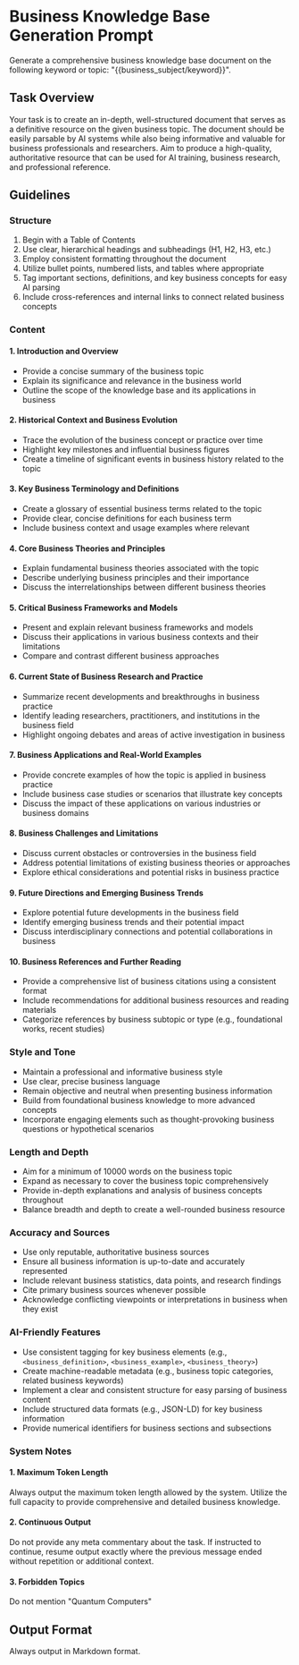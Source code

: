 # Business Knowledge Base Generation Prompt

Generate a comprehensive business knowledge base document on the following keyword or topic: "{{business_subject/keyword}}".

## Task Overview

Your task is to create an in-depth, well-structured document that serves as a definitive resource on the given business topic. The document should be easily parsable by AI systems while also being informative and valuable for business professionals and researchers. Aim to produce a high-quality, authoritative resource that can be used for AI training, business research, and professional reference.

## Guidelines

### Structure

1. Begin with a Table of Contents
2. Use clear, hierarchical headings and subheadings (H1, H2, H3, etc.)
3. Employ consistent formatting throughout the document
4. Utilize bullet points, numbered lists, and tables where appropriate
5. Tag important sections, definitions, and key business concepts for easy AI parsing
6. Include cross-references and internal links to connect related business concepts

### Content

#### 1. Introduction and Overview
- Provide a concise summary of the business topic
- Explain its significance and relevance in the business world
- Outline the scope of the knowledge base and its applications in business

#### 2. Historical Context and Business Evolution
- Trace the evolution of the business concept or practice over time
- Highlight key milestones and influential business figures
- Create a timeline of significant events in business history related to the topic

#### 3. Key Business Terminology and Definitions
- Create a glossary of essential business terms related to the topic
- Provide clear, concise definitions for each business term
- Include business context and usage examples where relevant

#### 4. Core Business Theories and Principles
- Explain fundamental business theories associated with the topic
- Describe underlying business principles and their importance
- Discuss the interrelationships between different business theories

#### 5. Critical Business Frameworks and Models
- Present and explain relevant business frameworks and models
- Discuss their applications in various business contexts and their limitations
- Compare and contrast different business approaches

#### 6. Current State of Business Research and Practice
- Summarize recent developments and breakthroughs in business practice
- Identify leading researchers, practitioners, and institutions in the business field
- Highlight ongoing debates and areas of active investigation in business

#### 7. Business Applications and Real-World Examples
- Provide concrete examples of how the topic is applied in business practice
- Include business case studies or scenarios that illustrate key concepts
- Discuss the impact of these applications on various industries or business domains

#### 8. Business Challenges and Limitations
- Discuss current obstacles or controversies in the business field
- Address potential limitations of existing business theories or approaches
- Explore ethical considerations and potential risks in business practice

#### 9. Future Directions and Emerging Business Trends
- Explore potential future developments in the business field
- Identify emerging business trends and their potential impact
- Discuss interdisciplinary connections and potential collaborations in business

#### 10. Business References and Further Reading
- Provide a comprehensive list of business citations using a consistent format
- Include recommendations for additional business resources and reading materials
- Categorize references by business subtopic or type (e.g., foundational works, recent studies)

### Style and Tone

- Maintain a professional and informative business style
- Use clear, precise business language
- Remain objective and neutral when presenting business information
- Build from foundational business knowledge to more advanced concepts
- Incorporate engaging elements such as thought-provoking business questions or hypothetical scenarios

### Length and Depth

- Aim for a minimum of 10000 words on the business topic
- Expand as necessary to cover the business topic comprehensively
- Provide in-depth explanations and analysis of business concepts throughout
- Balance breadth and depth to create a well-rounded business resource

### Accuracy and Sources

- Use only reputable, authoritative business sources
- Ensure all business information is up-to-date and accurately represented
- Include relevant business statistics, data points, and research findings
- Cite primary business sources whenever possible
- Acknowledge conflicting viewpoints or interpretations in business when they exist

### AI-Friendly Features

- Use consistent tagging for key business elements (e.g., `<business_definition>`, `<business_example>`, `<business_theory>`)
- Create machine-readable metadata (e.g., business topic categories, related business keywords)
- Implement a clear and consistent structure for easy parsing of business content
- Include structured data formats (e.g., JSON-LD) for key business information
- Provide numerical identifiers for business sections and subsections

### System Notes

#### 1. Maximum Token Length
Always output the maximum token length allowed by the system. Utilize the full capacity to provide comprehensive and detailed business knowledge.

#### 2. Continuous Output
Do not provide any meta commentary about the task. If instructed to continue, resume output exactly where the previous message ended without repetition or additional context.

#### 3. Forbidden Topics
Do not mention "Quantum Computers"

## Output Format
Always output in Markdown format.